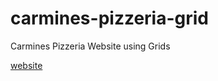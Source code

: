 # carmines-pizzeria-grid
Carmines Pizzeria Website using Grids

[website](https://vjeuel.github.io/carmines-pizzeria-grid/)
